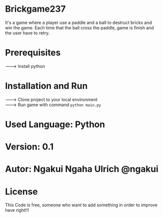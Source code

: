 # Brickgame237

It's a game where a player use a paddle and a ball  to destruct bricks and win the game. Each time that the ball cross the paddle, game is finish and the user have to retry.

# Prerequisites
---> Install python

# Installation and Run
---> Clone project to your local environment <br />
---> Run game with command `python main.py` 

# Used Language: Python
# Version: 0.1

# Autor: Ngakui Ngaha Ulrich @ngakui


# License
This Code is free, someone who want to add something in order to improve have right!!! 
